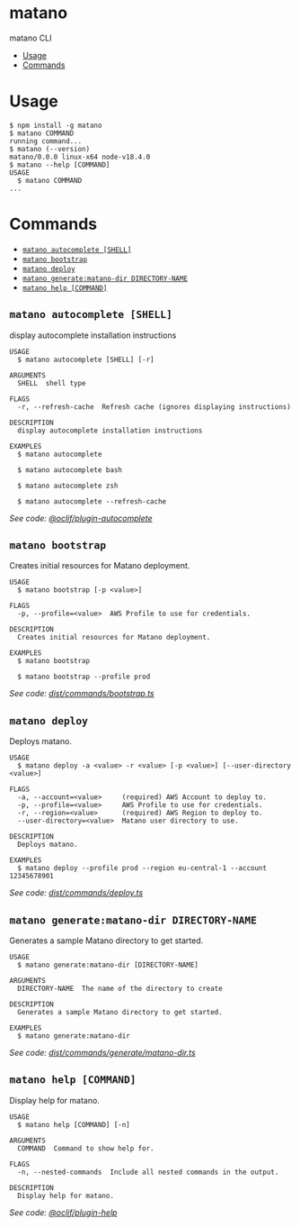 matano
=================

matano CLI

<!-- toc -->
* [Usage](#usage)
* [Commands](#commands)
<!-- tocstop -->
# Usage
<!-- usage -->
```sh-session
$ npm install -g matano
$ matano COMMAND
running command...
$ matano (--version)
matano/0.0.0 linux-x64 node-v18.4.0
$ matano --help [COMMAND]
USAGE
  $ matano COMMAND
...
```
<!-- usagestop -->
# Commands
<!-- commands -->
* [`matano autocomplete [SHELL]`](#matano-autocomplete-shell)
* [`matano bootstrap`](#matano-bootstrap)
* [`matano deploy`](#matano-deploy)
* [`matano generate:matano-dir DIRECTORY-NAME`](#matano-generatematano-dir-directory-name)
* [`matano help [COMMAND]`](#matano-help-command)

## `matano autocomplete [SHELL]`

display autocomplete installation instructions

```
USAGE
  $ matano autocomplete [SHELL] [-r]

ARGUMENTS
  SHELL  shell type

FLAGS
  -r, --refresh-cache  Refresh cache (ignores displaying instructions)

DESCRIPTION
  display autocomplete installation instructions

EXAMPLES
  $ matano autocomplete

  $ matano autocomplete bash

  $ matano autocomplete zsh

  $ matano autocomplete --refresh-cache
```

_See code: [@oclif/plugin-autocomplete](https://github.com/oclif/plugin-autocomplete/blob/v1.3.0/src/commands/autocomplete/index.ts)_

## `matano bootstrap`

Creates initial resources for Matano deployment.

```
USAGE
  $ matano bootstrap [-p <value>]

FLAGS
  -p, --profile=<value>  AWS Profile to use for credentials.

DESCRIPTION
  Creates initial resources for Matano deployment.

EXAMPLES
  $ matano bootstrap

  $ matano bootstrap --profile prod
```

_See code: [dist/commands/bootstrap.ts](https://github.com/matano/hello-world/blob/v0.0.0/dist/commands/bootstrap.ts)_

## `matano deploy`

Deploys matano.

```
USAGE
  $ matano deploy -a <value> -r <value> [-p <value>] [--user-directory <value>]

FLAGS
  -a, --account=<value>     (required) AWS Account to deploy to.
  -p, --profile=<value>     AWS Profile to use for credentials.
  -r, --region=<value>      (required) AWS Region to deploy to.
  --user-directory=<value>  Matano user directory to use.

DESCRIPTION
  Deploys matano.

EXAMPLES
  $ matano deploy --profile prod --region eu-central-1 --account 12345678901
```

_See code: [dist/commands/deploy.ts](https://github.com/matano/hello-world/blob/v0.0.0/dist/commands/deploy.ts)_

## `matano generate:matano-dir DIRECTORY-NAME`

Generates a sample Matano directory to get started.

```
USAGE
  $ matano generate:matano-dir [DIRECTORY-NAME]

ARGUMENTS
  DIRECTORY-NAME  The name of the directory to create

DESCRIPTION
  Generates a sample Matano directory to get started.

EXAMPLES
  $ matano generate:matano-dir
```

_See code: [dist/commands/generate/matano-dir.ts](https://github.com/matano/hello-world/blob/v0.0.0/dist/commands/generate/matano-dir.ts)_

## `matano help [COMMAND]`

Display help for matano.

```
USAGE
  $ matano help [COMMAND] [-n]

ARGUMENTS
  COMMAND  Command to show help for.

FLAGS
  -n, --nested-commands  Include all nested commands in the output.

DESCRIPTION
  Display help for matano.
```

_See code: [@oclif/plugin-help](https://github.com/oclif/plugin-help/blob/v5.1.12/src/commands/help.ts)_
<!-- commandsstop -->
